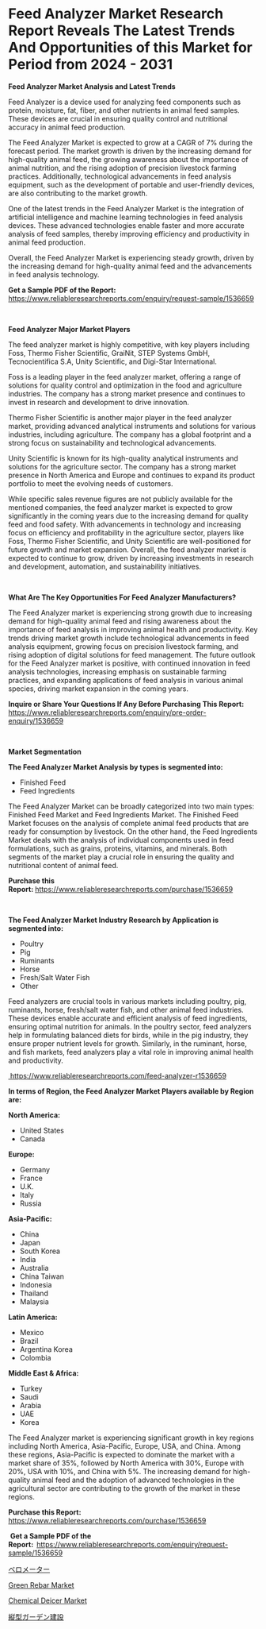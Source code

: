 <p><h1>Feed Analyzer Market Research Report Reveals The Latest Trends And Opportunities of this Market for Period from 2024 - 2031</h1></p><p><strong>Feed Analyzer Market Analysis and Latest Trends</strong></p>
<p><p>Feed Analyzer is a device used for analyzing feed components such as protein, moisture, fat, fiber, and other nutrients in animal feed samples. These devices are crucial in ensuring quality control and nutritional accuracy in animal feed production.</p><p>The Feed Analyzer Market is expected to grow at a CAGR of 7% during the forecast period. The market growth is driven by the increasing demand for high-quality animal feed, the growing awareness about the importance of animal nutrition, and the rising adoption of precision livestock farming practices. Additionally, technological advancements in feed analysis equipment, such as the development of portable and user-friendly devices, are also contributing to the market growth.</p><p>One of the latest trends in the Feed Analyzer Market is the integration of artificial intelligence and machine learning technologies in feed analysis devices. These advanced technologies enable faster and more accurate analysis of feed samples, thereby improving efficiency and productivity in animal feed production.</p><p>Overall, the Feed Analyzer Market is experiencing steady growth, driven by the increasing demand for high-quality animal feed and the advancements in feed analysis technology.</p></p>
<p><strong>Get a Sample PDF of the Report:&nbsp;</strong> <a href="https://www.reliableresearchreports.com/enquiry/request-sample/1536659">https://www.reliableresearchreports.com/enquiry/request-sample/1536659</a></p>
<p>&nbsp;</p>
<p><strong>Feed Analyzer Major Market Players</strong></p>
<p><p>The feed analyzer market is highly competitive, with key players including Foss, Thermo Fisher Scientific, GraiNit, STEP Systems GmbH, Tecnocientifica S.A, Unity Scientific, and Digi-Star International. </p><p>Foss is a leading player in the feed analyzer market, offering a range of solutions for quality control and optimization in the food and agriculture industries. The company has a strong market presence and continues to invest in research and development to drive innovation.</p><p> </p><p>Thermo Fisher Scientific is another major player in the feed analyzer market, providing advanced analytical instruments and solutions for various industries, including agriculture. The company has a global footprint and a strong focus on sustainability and technological advancements.</p><p>Unity Scientific is known for its high-quality analytical instruments and solutions for the agriculture sector. The company has a strong market presence in North America and Europe and continues to expand its product portfolio to meet the evolving needs of customers.</p><p>While specific sales revenue figures are not publicly available for the mentioned companies, the feed analyzer market is expected to grow significantly in the coming years due to the increasing demand for quality feed and food safety. With advancements in technology and increasing focus on efficiency and profitability in the agriculture sector, players like Foss, Thermo Fisher Scientific, and Unity Scientific are well-positioned for future growth and market expansion. Overall, the feed analyzer market is expected to continue to grow, driven by increasing investments in research and development, automation, and sustainability initiatives.</p></p>
<p>&nbsp;</p>
<p><strong>What Are The Key Opportunities For Feed Analyzer Manufacturers?</strong></p>
<p><p>The Feed Analyzer market is experiencing strong growth due to increasing demand for high-quality animal feed and rising awareness about the importance of feed analysis in improving animal health and productivity. Key trends driving market growth include technological advancements in feed analysis equipment, growing focus on precision livestock farming, and rising adoption of digital solutions for feed management. The future outlook for the Feed Analyzer market is positive, with continued innovation in feed analysis technologies, increasing emphasis on sustainable farming practices, and expanding applications of feed analysis in various animal species, driving market expansion in the coming years.</p></p>
<p><strong>Inquire or Share Your Questions If Any Before Purchasing This Report:</strong> <a href="https://www.reliableresearchreports.com/enquiry/pre-order-enquiry/1536659">https://www.reliableresearchreports.com/enquiry/pre-order-enquiry/1536659</a></p>
<p>&nbsp;</p>
<p><strong>Market Segmentation</strong></p>
<p><strong>The Feed Analyzer Market Analysis by types is segmented into:</strong></p>
<p><ul><li>Finished Feed</li><li>Feed Ingredients</li></ul></p>
<p><p>The Feed Analyzer Market can be broadly categorized into two main types: Finished Feed Market and Feed Ingredients Market. The Finished Feed Market focuses on the analysis of complete animal feed products that are ready for consumption by livestock. On the other hand, the Feed Ingredients Market deals with the analysis of individual components used in feed formulations, such as grains, proteins, vitamins, and minerals. Both segments of the market play a crucial role in ensuring the quality and nutritional content of animal feed.</p></p>
<p><strong>Purchase this Report:&nbsp;</strong><a href="https://www.reliableresearchreports.com/purchase/1536659">https://www.reliableresearchreports.com/purchase/1536659</a></p>
<p>&nbsp;</p>
<p><strong>The Feed Analyzer Market Industry Research by Application is segmented into:</strong></p>
<p><ul><li>Poultry</li><li>Pig</li><li>Ruminants</li><li>Horse</li><li>Fresh/Salt Water Fish</li><li>Other</li></ul></p>
<p><p>Feed analyzers are crucial tools in various markets including poultry, pig, ruminants, horse, fresh/salt water fish, and other animal feed industries. These devices enable accurate and efficient analysis of feed ingredients, ensuring optimal nutrition for animals. In the poultry sector, feed analyzers help in formulating balanced diets for birds, while in the pig industry, they ensure proper nutrient levels for growth. Similarly, in the ruminant, horse, and fish markets, feed analyzers play a vital role in improving animal health and productivity.</p></p>
<p><a href="https://www.reliableresearchreports.com/feed-analyzer-r1536659">&nbsp;https://www.reliableresearchreports.com/feed-analyzer-r1536659</a></p>
<p><strong>In terms of Region, the Feed Analyzer Market Players available by Region are:</strong></p>
<p>
    <p> <strong> North America: </strong>
        <ul>
            <li>United States</li>
            <li>Canada</li>
        </ul>
        </p> 
    <p> <strong> Europe: </strong>
        <ul>
            <li>Germany</li>
            <li>France</li>
            <li>U.K.</li>
            <li>Italy</li>
            <li>Russia</li>
        </ul>
        </p> 
    <p> <strong> Asia-Pacific: </strong>
        <ul>
            <li>China</li>
            <li>Japan</li>
            <li>South Korea</li>
            <li>India</li>
            <li>Australia</li>
            <li>China Taiwan</li>
            <li>Indonesia</li>
            <li>Thailand</li>
            <li>Malaysia</li>
        </ul>
        </p> 
    <p> <strong> Latin America: </strong>
        <ul>
            <li>Mexico</li>
            <li>Brazil</li>
            <li>Argentina Korea</li>
            <li>Colombia</li>
        </ul>
        </p> 
    <p> <strong> Middle East & Africa: </strong>
        <ul>
            <li>Turkey</li>
            <li>Saudi</li>
            <li>Arabia</li>
            <li>UAE</li>
            <li>Korea</li>
        </ul>
    </p>
    </p>
<p><p>The Feed Analyzer market is experiencing significant growth in key regions including North America, Asia-Pacific, Europe, USA, and China. Among these regions, Asia-Pacific is expected to dominate the market with a market share of 35%, followed by North America with 30%, Europe with 20%, USA with 10%, and China with 5%. The increasing demand for high-quality animal feed and the adoption of advanced technologies in the agricultural sector are contributing to the growth of the market in these regions.</p></p>
<p><strong>Purchase this Report: </strong><a href="https://www.reliableresearchreports.com/purchase/1536659">https://www.reliableresearchreports.com/purchase/1536659</a></p>
<p>&nbsp;<strong>Get a Sample PDF of the Report:&nbsp;&nbsp;</strong><a href="https://www.reliableresearchreports.com/enquiry/request-sample/1536659">https://www.reliableresearchreports.com/enquiry/request-sample/1536659</a></p>
<p><strong></strong></p>
<p><p><a href="https://github.com/xtkhtofdt934839/Market-Research-Report-List-1/blob/main/942055936563.md">ベロメーター</a></p><p><a href="https://issuu.com/reportprime-2/docs/green-rebar-market-size-2030.pptx">Green Rebar Market</a></p><p><a href="https://issuu.com/reportprime-2/docs/chemical-deicer-market-size-2030.pptx">Chemical Deicer Market</a></p><p><a href="https://github.com/ddwcuskozol07187/Market-Research-Report-List-1/blob/main/335573936564.md">縦型ガーデン建設</a></p></p>